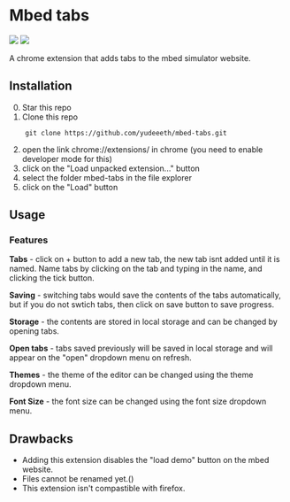 # Mbed tabs
![](https://i.imgur.com/nBhSw37.png)
![](https://i.imgur.com/0FDaemw.png)

A chrome extension that adds tabs to the mbed simulator website.

## Installation

0. Star this repo
1. Clone this repo
```
    git clone https://github.com/yudeeeth/mbed-tabs.git
```
2. open the link chrome://extensions/ in chrome (you need to enable developer mode for this)
3. click on the "Load unpacked extension..." button
4. select the folder mbed-tabs in the file explorer
5. click on the "Load" button

## Usage

### Features

**Tabs** - click on + button to add a new tab, the new tab isnt added until it is named. 
        Name tabs by clicking on the tab and typing in the name, and clicking the tick button.

**Saving** - switching tabs would save the contents of the tabs automatically, but if you do not swtich tabs, 
        then click on save button to save progress.

**Storage** - the contents are stored in local storage and can be changed by opening tabs.

**Open tabs** - tabs saved previously will be saved in local storage and 
            will appear on the "open" dropdown menu on refresh.

**Themes** - the theme of the editor can be changed using the theme dropdown menu.

**Font Size** - the font size can be changed using the font size dropdown menu.

## Drawbacks

- Adding this extension disables the "load demo" button on the mbed website.
- Files cannot be renamed yet.()
- This extension isn't compastible with firefox.

